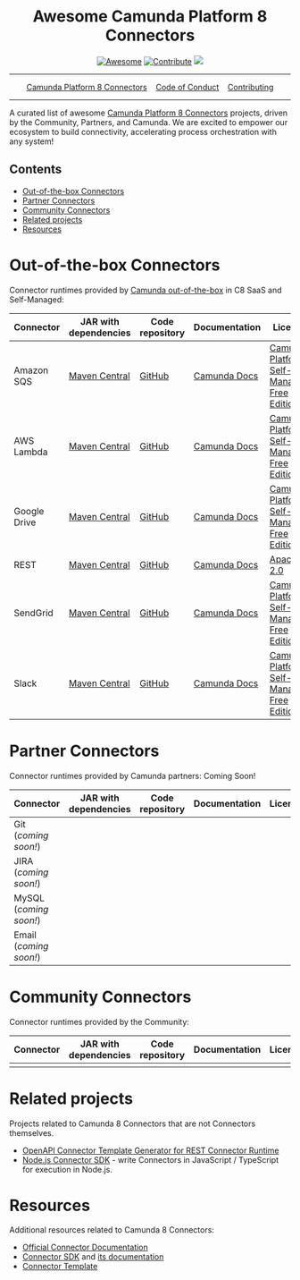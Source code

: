 <div align="center">
<h1>Awesome Camunda Platform 8 Connectors</h1>

[![Awesome](https://awesome.re/badge.svg)](https://awesome.re) [![Contribute](https://img.shields.io/badge/contribute-project-blue.svg)](https://github.com/camunda-community-hub/camunda-8-connectors/pulls) [![](https://img.shields.io/badge/Compatible%20with-Camunda%20Platform%208-0072Ce)](https://docs.camunda.io/)
  
<hr />
<a href="https://docs.camunda.io/docs/components/integration-framework/introduction-to-connectors/">Camunda Platform 8 Connectors</a>&nbsp;&nbsp;&nbsp;
<a href="https://camunda.com/events/code-conduct/">Code of Conduct</a>&nbsp;&nbsp;&nbsp;
<a href="https://github.com/camunda-community-hub/community/blob/main/CONTRIBUTING.MD">Contributing</a>
<hr />
</div>

A curated list of awesome [Camunda Platform 8 Connectors](https://docs.camunda.io/docs/components/integration-framework/introduction-to-connectors/) projects, driven by the Community, Partners, and Camunda.
We are excited to empower our ecosystem to build connectivity, accelerating process orchestration with any system!

## Contents

* [Out-of-the-box Connectors](#out-of-the-box-connectors)
* [Partner Connectors](#partner-connectors)
* [Community Connectors](#community-connectors)
* [Related projects](#related-projects)
* [Resources](#resources)

# Out-of-the-box Connectors

Connector runtimes provided by [Camunda out-of-the-box](https://docs.camunda.io/docs/components/integration-framework/connectors/out-of-the-box-connectors/available-connectors-overview/) in C8 SaaS and Self-Managed:

| Connector    | JAR with dependencies                                                                          | Code repository                                             | Documentation                                                                                                                              | License                                      | Lifecycle |
| ------------ | ---------------------------------------------------------------------------------------------- | ----------------------------------------------------------- | ------------------------------------------------------------------------------------------------------------------------------------------ | -------------------------------------------- | ---------- |
| Amazon SQS   | [Maven Central](https://search.maven.org/artifact/io.camunda.connector/connector-sqs)          | [GitHub](https://github.com/camunda/connector-sqs)          | [Camunda Docs](https://docs.camunda.io/docs/components/integration-framework/connectors/out-of-the-box-connectors/aws-sqs/)     | [Camunda Platform Self-Managed Free Edition] | [![](https://img.shields.io/badge/Lifecycle-Stable-brightgreen)](https://github.com/Camunda-Community-Hub/community/blob/main/extension-lifecycle.md#stable-) |
| AWS Lambda   | [Maven Central](https://search.maven.org/artifact/io.camunda.connector/connector-aws-lambda)   | [GitHub](https://github.com/camunda/connector-aws-lambda)   | [Camunda Docs](https://docs.camunda.io/docs/components/integration-framework/connectors/out-of-the-box-connectors/aws-lambda/)  | [Camunda Platform Self-Managed Free Edition] | [![](https://img.shields.io/badge/Lifecycle-Stable-brightgreen)](https://github.com/Camunda-Community-Hub/community/blob/main/extension-lifecycle.md#stable-) |
| Google Drive | [Maven Central](https://search.maven.org/artifact/io.camunda.connector/connector-google-drive) | [GitHub](https://github.com/camunda/connector-google-drive) | [Camunda Docs](https://docs.camunda.io/docs/components/integration-framework/connectors/out-of-the-box-connectors/googledrive/) | [Camunda Platform Self-Managed Free Edition] | [![](https://img.shields.io/badge/Lifecycle-Stable-brightgreen)](https://github.com/Camunda-Community-Hub/community/blob/main/extension-lifecycle.md#stable-) |
| REST         | [Maven Central](https://search.maven.org/artifact/io.camunda.connector/connector-http-json)    | [GitHub](https://github.com/camunda/connector-http-json)    | [Camunda Docs](https://docs.camunda.io/docs/components/integration-framework/connectors/out-of-the-box-connectors/rest/)        | [Apache 2.0]                                 | [![](https://img.shields.io/badge/Lifecycle-Stable-brightgreen)](https://github.com/Camunda-Community-Hub/community/blob/main/extension-lifecycle.md#stable-) |
| SendGrid     | [Maven Central](https://search.maven.org/artifact/io.camunda.connector/connector-sendgrid)     | [GitHub](https://github.com/camunda/connector-sendgrid)     | [Camunda Docs](https://docs.camunda.io/docs/components/integration-framework/connectors/out-of-the-box-connectors/sendgrid/)    | [Camunda Platform Self-Managed Free Edition] | [![](https://img.shields.io/badge/Lifecycle-Stable-brightgreen)](https://github.com/Camunda-Community-Hub/community/blob/main/extension-lifecycle.md#stable-) |
| Slack        | [Maven Central](https://search.maven.org/artifact/io.camunda.connector/connector-slack)        | [GitHub](https://github.com/camunda/connector-slack)        | [Camunda Docs](https://docs.camunda.io/docs/components/integration-framework/connectors/out-of-the-box-connectors/slack/)       | [Camunda Platform Self-Managed Free Edition] | [![](https://img.shields.io/badge/Lifecycle-Stable-brightgreen)](https://github.com/Camunda-Community-Hub/community/blob/main/extension-lifecycle.md#stable-) |

# Partner Connectors

Connector runtimes provided by Camunda partners:
Coming Soon!

| Connector              | JAR with dependencies | Code repository | Documentation | License | Lifecycle |
| ---------------------- | --------------------- | --------------- | ------------- | ------- | --------- |
| Git (*coming soon!*)   |                       |                 |               |         |           |
| JIRA (*coming soon!*)  |                       |                 |               |         |           |
| MySQL (*coming soon!*) |                       |                 |               |         |           |
| Email (*coming soon!*) |                       |                 |               |         |           |

# Community Connectors

Connector runtimes provided by the Community:

| Connector  | JAR with dependencies | Code repository | Documentation | License | Lifecycle |
| ---------- | --------------------- | --------------- | ------------- | ------- | --------- |
|            |                       |                 |               |         |           |

# Related projects

Projects related to Camunda 8 Connectors that are not Connectors themselves.

* [OpenAPI Connector Template Generator for REST Connector Runtime](https://github.com/camunda-community-hub/openapi-connector-template-generator)
* [Node.js Connector SDK](https://github.com/camunda-community-hub/connector-sdk-nodejs) - write Connectors in JavaScript / TypeScript for execution in Node.js.


# Resources

Additional resources related to Camunda 8 Connectors:

* [Official Connector Documentation](https://docs.camunda.io/docs/components/integration-framework/introduction-to-connectors/)
* [Connector SDK](https://github.com/camunda/connector-sdk) and [its documentation](https://docs.camunda.io/docs/components/integration-framework/connectors/custom-built-connectors/connector-sdk/)
* [Connector Template](https://github.com/camunda/connector-template)

[apache 2.0]: https://www.apache.org/licenses/LICENSE-2.0
[camunda platform self-managed free edition]: https://camunda.com/legal/terms/cloud-terms-and-conditions/camunda-cloud-self-managed-free-edition-terms/
